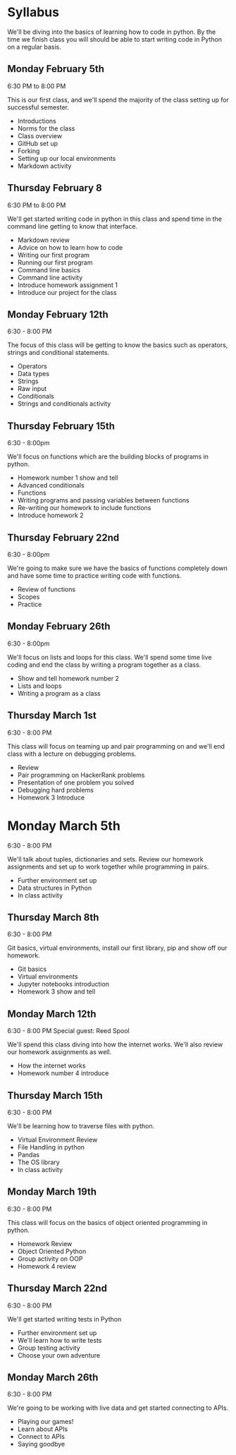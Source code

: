 # Syllabus

We'll be diving into the basics of learning how to code in python. By the time we finish class you will should be able to start writing code in Python on a regular basis.

## Monday February 5th
6:30 PM to 8:00 PM

This is our first class, and we'll spend the majority of the class setting up for successful semester.

- Introductions
- Norms for the class
- Class overview
- GitHub set up
- Forking
- Setting up our local environments
- Markdown activity

## Thursday February 8
6:30 PM to 8:00 PM

We'll get started writing code in python in this class and spend time in the command line getting to know that interface.

- Markdown review
- Advice on how to learn how to code
- Writing our first program
- Running our first program
- Command line basics
- Command line activity
- Introduce homework assignment 1
- Introduce our project for the class

## Monday February 12th
6:30 - 8:00 PM

The focus of this class will be getting to know the basics such as operators, strings and conditional statements.

- Operators
- Data types
- Strings
- Raw input
- Conditionals
- Strings and conditionals activity

## Thursday February 15th
6:30 - 8:00pm

We'll focus on functions which are the building blocks of programs in python.

- Homework number 1 show and tell
- Advanced conditionals
- Functions
- Writing programs and passing variables between functions
- Re-writing our homework to include functions
- Introduce homework 2

## Thursday February 22nd
6:30 - 8:00pm

We're going to make sure we have the basics of functions completely down and have some time to practice writing code with functions.

- Review of functions
- Scopes
- Practice

## Monday February 26th
6:30 - 8:00pm

We'll focus on lists and loops for this class. We'll spend some time live coding and end the class by writing a program together as a class.

- Show and tell homework number 2
- Lists and loops
- Writing a program as a class

## Thursday March 1st
6:30 - 8:00 PM

This class will focus on teaming up and pair programming on and we'll end class with a lecture on debugging problems.

- Review
- Pair programming on HackerRank problems
- Presentation of one problem you solved
- Debugging hard problems
- Homework 3 Introduce

# Monday March 5th
6:30 - 8:00 PM

We'll talk about tuples, dictionaries and sets. Review our homework assignments and set up to work together while programming in pairs.

- Further environment set up
- Data structures in Python
- In class activity

## Thursday March 8th
6:30 - 8:00 PM

Git basics, virtual environments, install our first library, pip and show off our homework.

- Git basics
- Virtual environments
- Jupyter notebooks introduction
- Homework 3 show and tell

## Monday March 12th
6:30 - 8:00 PM
Special guest: Reed Spool

We'll spend this class diving into how the internet works. We'll also review our homework assignments as well.

- How the internet works
- Homework number 4 introduce

## Thursday March 15th
6:30 - 8:00 PM

We'll be learning how to traverse files with python.

- Virtual Environment Review
- File Handling in python
- Pandas
- The OS library
- In class activity

## Monday March 19th
6:30 - 8:00 PM

This class will focus on the basics of object oriented programming in python.

- Homework Review
- Object Oriented Python
- Group activity on OOP
- Homework 4 review

## Thursday March 22nd
6:30 - 8:00 PM

We'll get started writing tests in Python

- Further environment set up
- We'll learn how to write tests
- Group testing activity
- Choose your own adventure

## Monday March 26th
6:30 - 8:00 PM

We're going to be working with live data and get started connecting to APIs.

- Playing our games!
- Learn about APIs
- Connect to APIs
- Saying goodbye
